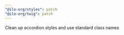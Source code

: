 ```yaml
---
"@ilo-org/styles": patch
"@ilo-org/twig": patch
---
```


Clean up accordion styles and use standard class names
